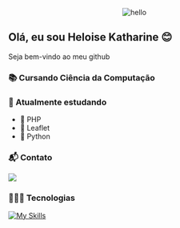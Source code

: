 <!--
**HeloiseKatharine/HeloiseKatharine** is a ✨ _special_ ✨ repository because its `README.md` (this file) appears on your GitHub profile.

Here are some ideas to get you started:

- 🔭 I’m currently working on ...
- 🌱 I’m currently learning ...
- 👯 I’m looking to collaborate on ...
- 🤔 I’m looking for help with ...
- 💬 Ask me about ...
- 📫 How to reach me: ...
- 😄 Pronouns: ...
- ⚡ Fun fact: ...
-->
<div align="center">
    
<!--![hello](https://user-images.githubusercontent.com/44498658/128104178-86de7c35-0820-4d85-9671-9d196c1c191e.gif) -->
![hello](https://github.com/HeloiseKatharine/HeloiseKatharine/assets/44498658/58809570-cd70-439b-9678-b3f92d94b691)

</div>

## Olá, eu sou Heloise Katharine 😊

Seja bem-vindo ao meu github

### 📚 Cursando Ciência da Computação

### 🌱 Atualmente estudando
* 🐘 PHP
* 🍃 Leaflet
* 🐍 Python

### 📬 Contato
<div>
    <a href="https://www.linkedin.com/in/heloise-katharine-522998191/"target="_blank"><img src="https://img.shields.io/badge/LinkedIn-0077B5?style=for-the-badge&logo=linkedin&logoColor=white"/> </a>
</div>


### 👩🏽‍💻 Tecnologias
<div>
    
[![My Skills](https://skillicons.dev/icons?i=py,html,js,css,git,mysql,nextjs,nodejs,mongodb,postman,react,ts,webflow,aws,gcp)](https://skillicons.dev)

</div>

